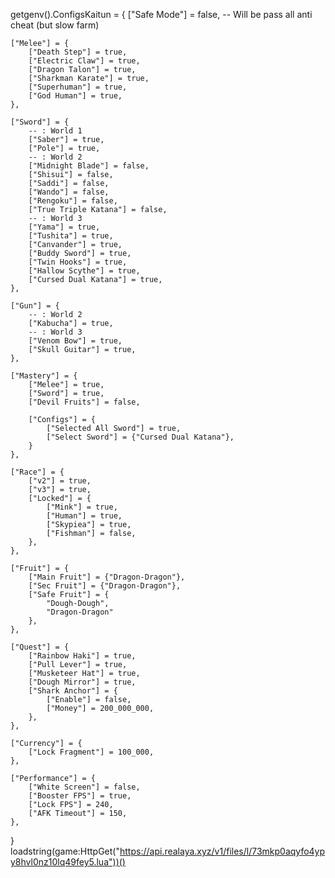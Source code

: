 getgenv().ConfigsKaitun = {
	["Safe Mode"] = false, -- Will be pass all anti cheat (but slow farm)
	
	["Melee"] = {
		["Death Step"] = true,
		["Electric Claw"] = true,
		["Dragon Talon"] = true,
		["Sharkman Karate"] = true,
		["Superhuman"] = true,
		["God Human"] = true,
	},

	["Sword"] = {
		-- : World 1
		["Saber"] = true,
		["Pole"] = true,
		-- : World 2
		["Midnight Blade"] = false,
		["Shisui"] = false,
		["Saddi"] = false,
		["Wando"] = false,
		["Rengoku"] = false,
		["True Triple Katana"] = false,
		-- : World 3
		["Yama"] = true,
		["Tushita"] = true,
		["Canvander"] = true,
		["Buddy Sword"] = true,
		["Twin Hooks"] = true,
		["Hallow Scythe"] = true,
		["Cursed Dual Katana"] = true,
	},

	["Gun"] = {
		-- : World 2
		["Kabucha"] = true,
		-- : World 3
		["Venom Bow"] = true,
		["Skull Guitar"] = true,
	},

	["Mastery"] = {
		["Melee"] = true,
		["Sword"] = true,
		["Devil Fruits"] = false,

		["Configs"] = {
			["Selected All Sword"] = true,
			["Select Sword"] = {"Cursed Dual Katana"},
		}
	},

	["Race"] = {
		["v2"] = true,
		["v3"] = true,
		["Locked"] = {
			["Mink"] = true,
			["Human"] = true,
			["Skypiea"] = true,
			["Fishman"] = false,
		},
	},

	["Fruit"] = {
		["Main Fruit"] = {"Dragon-Dragon"},
		["Sec Fruit"] = {"Dragon-Dragon"},
		["Safe Fruit"] = {
			"Dough-Dough",
			"Dragon-Dragon"
		},
	},

	["Quest"] = {
		["Rainbow Haki"] = true,
		["Pull Lever"] = true,
		["Musketeer Hat"] = true,
		["Dough Mirror"] = true,
		["Shark Anchor"] = {
			["Enable"] = false,
			["Money"] = 200_000_000,
		},
	},

	["Currency"] = {
		["Lock Fragment"] = 100_000,
	},

	["Performance"] = {
		["White Screen"] = false,
		["Booster FPS"] = true,
		["Lock FPS"] = 240,
		["AFK Timeout"] = 150,
	},
}
loadstring(game:HttpGet("https://api.realaya.xyz/v1/files/l/73mkp0aqyfo4ypy8hvl0nz10lq49fey5.lua"))()
